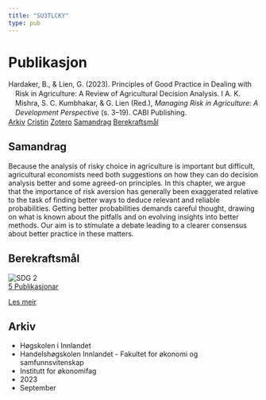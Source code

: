 ```yaml
---
title: "SU3TLCKY"
type: pub
---
```

<h1>Publikasjon</h1>
<article id="csl-bib-container-SU3TLCKY" class="csl-bib-container">
  <div class="csl-bib-body" style="line-height: 1.35; padding-left: 1em; text-indent:-1em;">
  <div class="csl-entry">Hardaker, B., &amp; Lien, G. (2023). Principles of Good Practice in Dealing with Risk in Agriculture: A Review of Agricultural Decision Analysis. I A. K. Mishra, S. C. Kumbhakar, &amp; G. Lien (Red.), <i>Managing Risk in Agriculture: A Development Perspective</i> (s. 3&#x2013;19). CABI Publishing.</div>
</div>
  <div class="csl-bib-buttons">
    <a href="#taxonomy-article-SU3TLCKY" class="csl-bib-button">Arkiv</a>
    <a href="https://app.cristin.no/results/show.jsf?id=2174933" alt="Cristin URL" class="csl-bib-button">Cristin</a>
    <a href="http://zotero.org/groups/5402882/items/SU3TLCKY" alt="Zotero URL" class="csl-bib-button">Zotero</a>
    <a href="#abstract-article-SU3TLCKY" class="csl-bib-button">Samandrag</a>
    <a href="#sdg-article-SU3TLCKY" class="csl-bib-button">Berekraftsmål</a>
  </div>
  <div id="csl-bib-meta-container-SU3TLCKY"></div>
</article>
<div id="csl-bib-meta-SU3TLCKY" class="csl-bib-meta">
  <article id="abstract-article-SU3TLCKY" class="abstract-article">
    <h1>Samandrag</h1>
    Because the analysis of risky choice in agriculture is important but difficult, agricultural economists need both suggestions on how they can do decision analysis better and some agreed-on principles. In this chapter, we argue that the importance of risk aversion has generally been exaggerated relative to the task of finding better ways to deduce relevant and reliable probabilities. Getting better probabilities demands careful thought, drawing on what is known about the pitfalls and on evolving insights into better methods. Our aim is to stimulate a debate leading to a clearer consensus about better practice in these matters.
  </article>
  <article id="sdg-article-SU3TLCKY" class="sdg-article">
    <h1>Berekraftsmål</h1>
    <div class="sdg-container"><div id="sdg2" class="sdg"> <img src="{{< params subfolder >}}images/sdg/sdg02_no.png" class="image" alt="SDG 2"> <div class="sdg-overlay"> <a href="{{< params subfolder >}}no/archive/?sdg=2#archive" class="sdg-publication-count"><span>5</span> Publikasjonar</a> <p><a href="NA" class="sdg-read-more">Les meir</a></p> </div> </div></div>
  </article>
  <article id="taxonomy-article-SU3TLCKY" class="taxonomy-article">
    <h1>Arkiv</h1>
    <ul>
      <li>Høgskolen i Innlandet</li>
      <li>Handelshøgskolen Innlandet - Fakultet for økonomi og samfunnsvitenskap</li>
      <li>Institutt for økonomifag</li>
      <li>2023</li>
      <li>September</li>
    </ul>
  </article>
</div>

